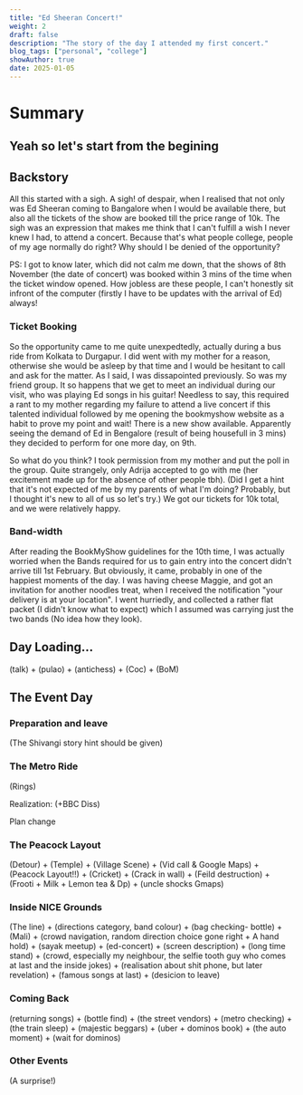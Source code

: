 ```yaml
---
title: "Ed Sheeran Concert!"
weight: 2
draft: false
description: "The story of the day I attended my first concert."
blog_tags: ["personal", "college"]
showAuthor: true
date: 2025-01-05
---
```


# Summary

Yeah so let's start from the begining
---

## Backstory
All this started with a sigh. A sigh! of despair, when I realised that not only was Ed Sheeran coming to Bangalore when I would be available there, but also all the tickets of the show are booked till the price range of 10k. The sigh was an expression that makes me think that I can't fulfill a wish I never knew I had, to attend a concert. Because that's what people college, people of my age normally do right? Why should I be denied of the opportunity?

PS: I got to know later, which did not calm me down, that the shows of 8th November (the date of concert) was booked within 3 mins of the time when the ticket window opened. How jobless are these people, I can't honestly sit infront of the computer (firstly I have to be updates with the arrival of Ed) always!

### Ticket Booking
So the opportunity came to me quite unexpedtedly, actually during a bus ride from Kolkata to Durgapur. I did went with my mother for a reason, otherwise she would be asleep by that time and I would be hesitant to call and ask for the matter. As I said, I was dissapointed previously. So was my friend group. It so happens that we get to meet an individual during our visit, who was playing Ed songs in his guitar! Needless to say, this required a rant to my mother regarding my failure to attend a live concert if this talented individual followed by me opening the bookmyshow website as a habit to prove my point and wait! There is a new show available. Apparently seeing the demand of Ed in Bengalore (result of being housefull in 3 mins) they decided to perform for one more day, on 9th.

So what do you think? I took permission from my mother and put the poll in the group. Quite strangely, only Adrija accepted to go with me (her excitement made up for the absence of other people tbh). (Did I get a hint that it's not expected of me by my parents of what I'm doing? Probably, but I thought it's new to all of us so let's try.) We got our tickets for 10k total, and we were relatively happy.


### Band-width
After reading the BookMyShow guidelines for the 10th time, I was actually worried when the Bands required for us to gain entry into the concert didn't arrive till 1st February. But obviously, it came, probably in one of the happiest moments of the day. I was having cheese Maggie, and got an invitation for another noodles treat, when I received the notification "your delivery is at your location". I went hurriedly, and collected a rather flat packet (I didn't know what to expect) which I assumed was carrying just the two bands (No idea how they look).

## Day Loading...

(talk) + (pulao) + (antichess) + (Coc) + (BoM)

## The Event Day

### Preparation and leave
(The Shivangi story hint should be given)

### The Metro Ride
(Rings)

Realization: (+BBC Diss)

Plan change

### The Peacock Layout
(Detour) + (Temple) + (Village Scene) + (Vid call & Google Maps) + (Peacock Layout!!) + (Cricket) + (Crack in wall) + (Feild destruction) + (Frooti + Milk + Lemon tea & Dp) + (uncle shocks Gmaps) 

### Inside NICE Grounds

(The line) + (directions category,  band colour) + (bag checking- bottle) + (Mali) + (crowd navigation, random direction choice gone right + A hand hold) + (sayak meetup) + (ed-concert) + (screen description) + (long time stand) + (crowd, especially my neighbour, the selfie tooth guy who comes at last and the inside jokes) + (realisation about shit phone, but later revelation) + (famous songs at last) + (desicion to leave)

### Coming Back
(returning songs) + (bottle find) + (the street vendors) + (metro checking) + (the train sleep) + (majestic beggars) + (uber + dominos book) + (the auto moment) + (wait for dominos)

### Other Events
(A surprise!)
